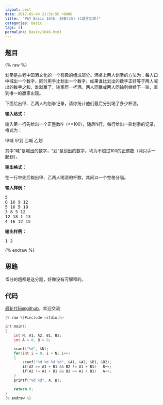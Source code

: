 ```yaml
---
layout: post
date: 2017-05-04 21:56:50 +0800
title:  "PAT Basic 1046. 划拳(15) (C语言实现)"
categories: Basic
tags: []
permalink: Basic/1046.html
---
```


## 题目

{% raw %}<div id="problemContent">
<p>
划拳是古老中国酒文化的一个有趣的组成部分。酒桌上两人划拳的方法为：每人口中喊出一个数字，同时用手比划出一个数字。如果谁比划出的数字正好等于两人喊出的数字之和，谁就赢了，输家罚一杯酒。两人同赢或两人同输则继续下一轮，直到唯一的赢家出现。
</p>
<p>下面给出甲、乙两人的划拳记录，请你统计他们最后分别喝了多少杯酒。</p>
<p><b>
输入格式：
</b></p>
<p>
输入第一行先给出一个正整数N（&lt;=100），随后N行，每行给出一轮划拳的记录，格式为：</p>
<p>甲喊 甲划 乙喊 乙划</p>
<p>其中“喊”是喊出的数字，“划”是划出的数字，均为不超过100的正整数（两只手一起划）。
</p>
<p><b>
输出格式：
</b></p>
<p>
在一行中先后输出甲、乙两人喝酒的杯数，其间以一个空格分隔。</p>
<b>输入样例：</b><pre>
5
8 10 9 12
5 10 5 10
3 8 5 12
12 18 1 13
4 16 12 15
</pre>
<b>输出样例：</b><pre>
1 2
</pre>
</div>{% endraw %}

## 思路

15分的题都是送分题，好像没有可解释的。

## 代码

[最新代码@github](https://github.com/OliverLew/PAT/blob/master/PATBasic/1046.c)，欢迎交流
```c
{% raw %}#include <stdio.h>

int main()
{
    int N, A1, A2, B1, B2;
    int A = 0, B = 0;

    scanf("%d", &N);
    for(int i = 0; i < N; i++)
    {
        scanf("%d %d %d %d", &A1, &A2, &B1, &B2);
        if(A2 == A1 + B1 && B2 != A1 + B1)   B++;
        if(A2 != A1 + B1 && B2 == A1 + B1)   A++;
    }
    printf("%d %d", A, B);

    return 0;
}
{% endraw %}
```